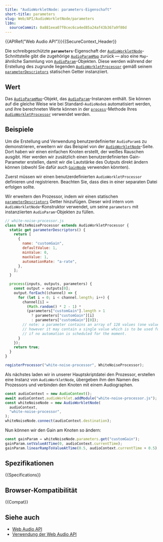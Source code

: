 ```yaml
---
title: "AudioWorkletNode: parameters-Eigenschaft"
short-title: parameters
slug: Web/API/AudioWorkletNode/parameters
l10n:
  sourceCommit: 0a881eea07f0cec6ca4ed85a24af43b367a9f80d
---
```


{{APIRef("Web Audio API")}}{{SecureContext_Header}}

Die schreibgeschützte **`parameters`**-Eigenschaft der [`AudioWorkletNode`](/de/docs/Web/API/AudioWorkletNode)-Schnittstelle gibt die zugehörige [`AudioParamMap`](/de/docs/Web/API/AudioParamMap) zurück — also eine `Map`-ähnliche Sammlung von [`AudioParam`](/de/docs/Web/API/AudioParam)-Objekten. Diese werden während der Erstellung des zugrunde liegenden [`AudioWorkletProcessor`](/de/docs/Web/API/AudioWorkletProcessor) gemäß seinem [`parameterDescriptors`](/de/docs/Web/API/AudioWorkletProcessor/parameterDescriptors) statischen Getter instanziiert.

## Wert

Das [`AudioParamMap`](/de/docs/Web/API/AudioParamMap)-Objekt, das [`AudioParam`](/de/docs/Web/API/AudioParam)-Instanzen enthält. Sie können auf die gleiche Weise wie bei Standard-`AudioNode`s automatisiert werden, und ihre berechneten Werte können in der [`process`](/de/docs/Web/API/AudioWorkletProcessor/process)-Methode Ihres [`AudioWorkletProcessor`](/de/docs/Web/API/AudioWorkletProcessor) verwendet werden.

## Beispiele

Um die Erstellung und Verwendung benutzerdefinierter `AudioParam`s zu demonstrieren, erweitern wir das Beispiel von der [`AudioWorkletNode`](/de/docs/Web/API/AudioWorkletNode)-Seite. Dort haben wir einen einfachen Knoten erstellt, der weißes Rauschen ausgibt. Hier werden wir zusätzlich einen benutzerdefinierten Gain-Parameter erstellen, damit wir die Lautstärke des Outputs direkt ändern können (obwohl Sie dafür auch [`GainNode`](/de/docs/Web/API/GainNode) verwenden könnten).

Zuerst müssen wir einen benutzerdefinierten `AudioWorkletProcessor` definieren und registrieren. Beachten Sie, dass dies in einer separaten Datei erfolgen sollte.

Wir erweitern den Prozessor, indem wir einen statischen [`parameterDescriptors`](/de/docs/Web/API/AudioWorkletProcessor/parameterDescriptors) Getter hinzufügen. Dieser wird intern vom `AudioWorkletNode`-Konstruktor verwendet, um seine `parameters` mit instanziierten `AudioParam`-Objekten zu füllen.

```js
// white-noise-processor.js
class WhiteNoiseProcessor extends AudioWorkletProcessor {
  static get parameterDescriptors() {
    return [
      {
        name: "customGain",
        defaultValue: 1,
        minValue: 0,
        maxValue: 1,
        automationRate: "a-rate",
      },
    ];
  }

  process(inputs, outputs, parameters) {
    const output = outputs[0];
    output.forEach((channel) => {
      for (let i = 0; i < channel.length; i++) {
        channel[i] =
          (Math.random() * 2 - 1) *
          (parameters["customGain"].length > 1
            ? parameters["customGain"][i]
            : parameters["customGain"][0]);
        // note: a parameter contains an array of 128 values (one value for each of 128 samples),
        // however it may contain a single value which is to be used for all 128 samples
        // if no automation is scheduled for the moment.
      }
    });
    return true;
  }
}

registerProcessor("white-noise-processor", WhiteNoiseProcessor);
```

Als nächstes laden wir in unserer Hauptskriptdatei den Prozessor, erstellen eine Instanz von `AudioWorkletNode`, übergeben ihm den Namen des Prozessors und verbinden den Knoten mit einem Audiographen.

```js
const audioContext = new AudioContext();
await audioContext.audioWorklet.addModule("white-noise-processor.js");
const whiteNoiseNode = new AudioWorkletNode(
  audioContext,
  "white-noise-processor",
);
whiteNoiseNode.connect(audioContext.destination);
```

Nun können wir den Gain am Knoten so ändern:

```js
const gainParam = whiteNoiseNode.parameters.get("customGain");
gainParam.setValueAtTime(0, audioContext.currentTime);
gainParam.linearRampToValueAtTime(0.5, audioContext.currentTime + 0.5);
```

## Spezifikationen

{{Specifications}}

## Browser-Kompatibilität

{{Compat}}

## Siehe auch

- [Web Audio API](/de/docs/Web/API/Web_Audio_API)
- [Verwendung der Web Audio API](/de/docs/Web/API/Web_Audio_API/Using_Web_Audio_API)
